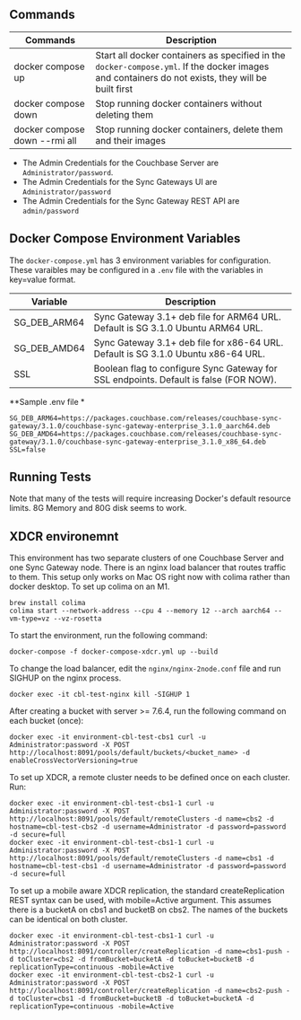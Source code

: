
## Commands

|      Commands       |   Description  |
| ------------------- | -------------- |
| docker compose up   | Start all docker containers as specified in the `docker-compose.yml`. If the docker images and containers do not exists, they will be built first |
| docker compose down | Stop running docker containers without deleting them |
| docker compose down --rmi all | Stop running docker containers, delete them and their images |

- The Admin Credentials for the Couchbase Server are `Administrator/password`.
- The Admin Credentials for the Sync Gateways UI are `Administrator/password`
- The Admin Credentials for the Sync Gateway REST API are `admin/password`

## Docker Compose Environment Variables

The `docker-compose.yml` has 3 environment variables for configuration.
These varaibles may be configured in a `.env` file with the variables in key=value format.

| Variable      |   Description  |
| ------------- | -------------- |
| SG_DEB_ARM64  | Sync Gateway 3.1+ deb file for ARM64 URL. Default is SG 3.1.0 Ubuntu ARM64 URL.       |
| SG_DEB_AMD64  | Sync Gateway 3.1+ deb file for x86-64 URL. Default is SG 3.1.0 Ubuntu x86-64 URL.     |
| SSL           | Boolean flag to configure Sync Gateway for SSL endpoints. Default is false (FOR NOW). |

 **Sample .env file *

```
SG_DEB_ARM64=https://packages.couchbase.com/releases/couchbase-sync-gateway/3.1.0/couchbase-sync-gateway-enterprise_3.1.0_aarch64.deb
SG_DEB_AMD64=https://packages.couchbase.com/releases/couchbase-sync-gateway/3.1.0/couchbase-sync-gateway-enterprise_3.1.0_x86_64.deb
SSL=false
```

## Running Tests

Note that many of the tests will require increasing Docker's default resource limits.  8G Memory and 80G disk seems to work.

## XDCR environemnt

This environment has two separate clusters of one Couchbase Server and one Sync Gateway node. There is an nginx load balancer that routes traffic to them. This setup only works on Mac OS right now with colima rather than docker desktop. To set up colima on an M1.

```
brew install colima
colima start --network-address --cpu 4 --memory 12 --arch aarch64 --vm-type=vz --vz-rosetta
```

To start the environment, run the following command:

```
docker-compose -f docker-compose-xdcr.yml up --build
```

To change the load balancer, edit the `nginx/nginx-2node.conf` file and run SIGHUP on the nginx process.

```
docker exec -it cbl-test-nginx kill -SIGHUP 1
```

After creating a bucket with server >= 7.6.4, run the following command on each bucket (once):

```
docker exec -it environment-cbl-test-cbs1 curl -u Administrator:password -X POST http://localhost:8091/pools/default/buckets/<bucket_name> -d enableCrossVectorVersioning=true
```

To set up XDCR, a remote cluster needs to be defined once on each cluster. Run:

```
docker exec -it environment-cbl-test-cbs1-1 curl -u Administrator:password -X POST http://localhost:8091/pools/default/remoteClusters -d name=cbs2 -d hostname=cbl-test-cbs2 -d username=Administrator -d password=password -d secure=full
docker exec -it environment-cbl-test-cbs1-1 curl -u Administrator:password -X POST http://localhost:8091/pools/default/remoteClusters -d name=cbs1 -d hostname=cbl-test-cbs1 -d username=Administrator -d password=password -d secure=full
```

To set up a mobile aware XDCR replication, the standard createReplication REST syntax can be used, with mobile=Active argument. This assumes there is a bucketA on cbs1 and bucketB on cbs2. The names of the buckets can be identical on both cluster.

```
docker exec -it environment-cbl-test-cbs1-1 curl -u Administrator:password -X POST http://localhost:8091/controller/createReplication -d name=cbs1-push -d toCluster=cbs2 -d fromBucket=bucketA -d toBucket=bucketB -d replicationType=continuous -mobile=Active
docker exec -it environment-cbl-test-cbs2-1 curl -u Administrator:password -X POST http://localhost:8091/controller/createReplication -d name=cbs2-push -d toCluster=cbs1 -d fromBucket=bucketB -d toBucket=bucketA -d replicationType=continuous -mobile=Active
```
